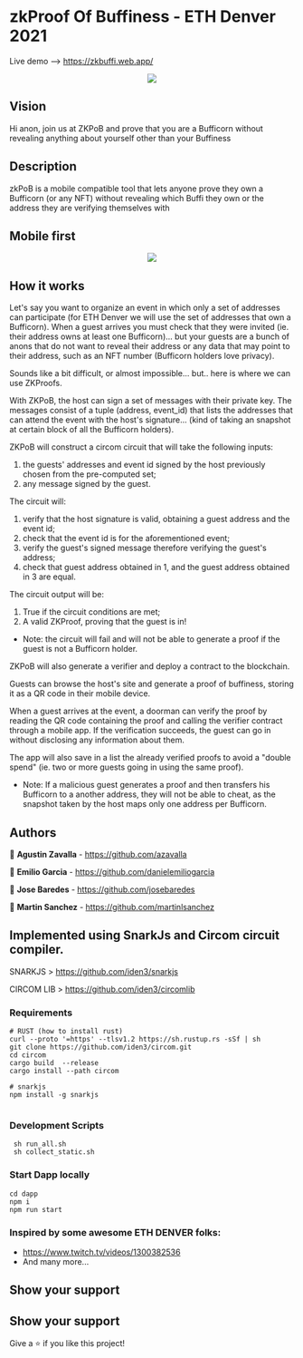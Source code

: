 # zkProof Of Buffiness - ETH Denver 2021

Live demo --> https://zkbuffi.web.app/

<p align="center">
  <img src="https://user-images.githubusercontent.com/45073251/154821162-3d4af844-1f74-4fdb-91c3-52e280e55c10.png"/>
</p>

## Vision

Hi anon, join us at ZKPoB and prove that you are a Bufficorn without revealing anything about yourself other than your Buffiness
## Description

zkPoB is a mobile compatible tool that lets anyone prove they own a Bufficorn (or any NFT) without revealing which Buffi they own or the address they are verifying themselves with

## Mobile first

<p align="center">
  <img src="https://user-images.githubusercontent.com/45073251/154821939-e0df5284-d4d1-4b50-8e1e-8b1b06b34855.png"/>
</p>

## How it works

Let's say you want to organize an event in which only a set of addresses can participate (for ETH Denver we will use the set of addresses that own a Bufficorn). When a guest arrives you must check that they were invited (ie. their address owns at least one Bufficorn)... but your guests are a bunch of anons that do not want to reveal their address or any data that may point to their address, such as an NFT number (Bufficorn holders love privacy).

Sounds like a bit difficult, or almost impossible... but.. here is where we can use ZKProofs.

With ZKPoB, the host can sign a set of messages with their private key. The messages consist of a tuple (address, event_id) that lists the addresses that can attend the event with the host's signature... (kind of taking an snapshot at certain block of all the Bufficorn holders).

ZKPoB will construct a circom circuit that will take the following inputs:
1) the guests' addresses and event id signed by the host previously chosen from the pre-computed set;
2) any message signed by the guest.

The circuit will:
1) verify that the host signature is valid, obtaining a guest address and the event id;
2) check that the event id is for the aforementioned event;
3) verify the guest's signed message therefore verifying the guest's address;
4) check that guest address obtained in 1, and the guest address obtained in 3 are equal.

The circuit output will be:
1) True if the circuit conditions are met;
2) A valid ZKProof, proving that the guest is in!

* Note: the circuit will fail and will not be able to generate a proof if the guest is not a Bufficorn holder.

ZKPoB will also generate a verifier and deploy a contract to the blockchain.

Guests can browse the host's site and generate a proof of buffiness, storing it as a QR code in their mobile device.

When a guest arrives at the event, a doorman can verify the proof by reading the QR code containing the proof and calling the verifier contract through a mobile app. If the verification succeeds, the guest can go in without disclosing any information about them.

The app will also save in a list the already verified proofs to avoid a "double spend" (ie. two or more guests going in using the same proof).

* Note: If a malicious guest generates a proof and then transfers his Bufficorn to a another address, they will not be able to cheat, as the snapshot taken by the host maps only one address per Bufficorn.

## Authors

👤 **Agustin Zavalla** - https://github.com/azavalla

👤 **Emilio Garcia** - https://github.com/danielemiliogarcia

👤 **Jose Baredes** - https://github.com/josebaredes

👤 **Martin Sanchez** - https://github.com/martinlsanchez


## Implemented using SnarkJs and Circom circuit compiler.

SNARKJS > https://github.com/iden3/snarkjs

CIRCOM LIB > https://github.com/iden3/circomlib

### Requirements
```
# RUST (how to install rust)
curl --proto '=https' --tlsv1.2 https://sh.rustup.rs -sSf | sh
git clone https://github.com/iden3/circom.git
cd circom
cargo build  --release
cargo install --path circom

# snarkjs
npm install -g snarkjs


```

### Development Scripts
```
 sh run_all.sh
 sh collect_static.sh
```

### Start Dapp locally
```
cd dapp
npm i
npm run start
```

### Inspired by some awesome ETH DENVER folks:
* https://www.twitch.tv/videos/1300382536
* And many more...

## Show your support

## Show your support

Give a ⭐️ if you like this project!
